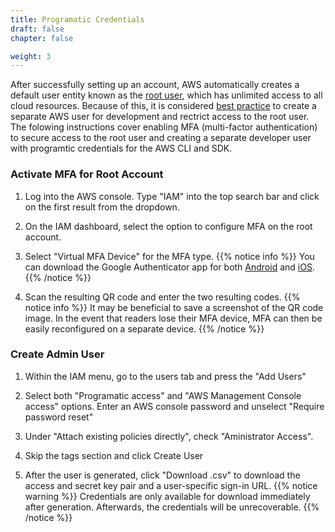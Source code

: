 ```yaml
---
title: Programatic Credentials
draft: false
chapter: false

weight: 3
---
```


After successfully setting up an account, AWS automatically creates a default user entity known as the [root user](https://docs.aws.amazon.com/IAM/latest/UserGuide/id_root-user.html), 
which has unlimited access to all cloud resources. Because of this, it is considered [best practice](https://docs.aws.amazon.com/IAM/latest/UserGuide/best-practices.html#lock-away-credentials) to create a separate 
AWS user for development and rectrict access to the root user. The folowing instructions cover enabling MFA 
(multi-factor authentication) to secure access to the root user and creating a separate developer user with 
programtic credentials for the AWS CLI and SDK.

### Activate MFA for Root Account

1. Log into the AWS console. Type "IAM" into the top search bar and click on the first result from the dropdown.

2. On the IAM dashboard, select the option to configure MFA on the root account.

3. Select "Virtual MFA Device" for the MFA type.
{{% notice info %}}
You can download the Google Authenticator app for 
both [Android](https://play.google.com/store/apps/details?id=com.google.android.apps.authenticator2&hl=en_US&gl=US) and 
[iOS](https://apps.apple.com/us/app/google-authenticator/id388497605). 
{{% /notice %}}

4. Scan the resulting QR code and enter the two resulting codes.
{{% notice info %}}
It may be beneficial to save a screenshot of the QR code image. In the event that readers lose their MFA device,
MFA can then be easily reconfigured on a separate device.
{{% /notice %}}

### Create Admin User

1. Within the IAM menu, go to the users tab and press the "Add Users"

2. Select both "Programatic access" and "AWS Management Console access" options. Enter an AWS console password and unselect "Require password reset"

3. Under "Attach existing policies directly", check "Aministrator Access".

4. Skip the tags section and click Create User

5. After the user is generated, click "Download .csv" to download the access and secret key pair and a user-specific sign-in URL.
{{% notice warning %}}
Credentials are only available for download immediately after generation. Afterwards, the credentials will be unrecoverable.
{{% /notice %}}
